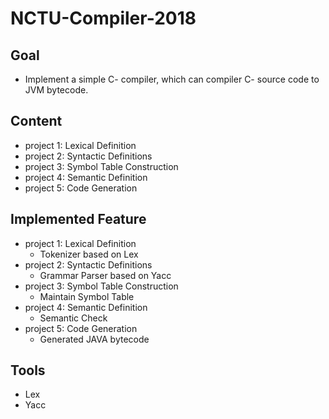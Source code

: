 # NCTU-Compiler-2018


## Goal
- Implement a simple C- compiler, which can compiler C- source code to JVM bytecode.
## Content
- project 1: Lexical Definition
- project 2: Syntactic Definitions
- project 3: Symbol Table Construction
- project 4: Semantic Definition
- project 5: Code Generation
## Implemented Feature
- project 1: Lexical Definition
    - Tokenizer based on Lex
- project 2: Syntactic Definitions
    - Grammar Parser based on Yacc
- project 3: Symbol Table Construction
    - Maintain Symbol Table 
- project 4: Semantic Definition
    - Semantic Check 
- project 5: Code Generation
    - Generated JAVA bytecode 
## Tools
   - Lex
   - Yacc
